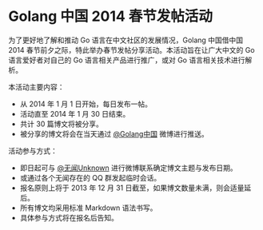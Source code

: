 # Golang 中国 2014 春节发帖活动

为了更好地了解和推动 Go 语言在中文社区的发展情况，Golang 中国借中国 2014 春节前夕之际，特此举办春节发帖分享活动。本活动旨在让广大中文的 Go 语言爱好者对自己的 Go 语言相关产品进行推广，或对 Go 语言相关技术进行解析。

本活动主要内容：

- 从 2014 年 1 月 1 日开始，每日发布一帖。
- 活动直至 2014 年 1 月 30 日结束。
- 共计 30 篇博文将被分享。
- 被分享的博文将会在当天通过 [@Golang中国](http://www.weibo.com/p/1005053211200050/home) 微博进行推送。

活动参与方式：

- 即日起可与 [@无闻Unknown](http://weibo.com/Obahua) 进行微博联系确定博文主题与发布日期。
- 或通过各个无闻存在的 QQ 群发起临时会话。
- 报名原则上将于 2013 年 12 月 31 日截至，如果博文数量未满，则会适量延后。
- 所有博文均采用标准 Markdown 语法书写。
- 具体参与方式将在报名后告知。